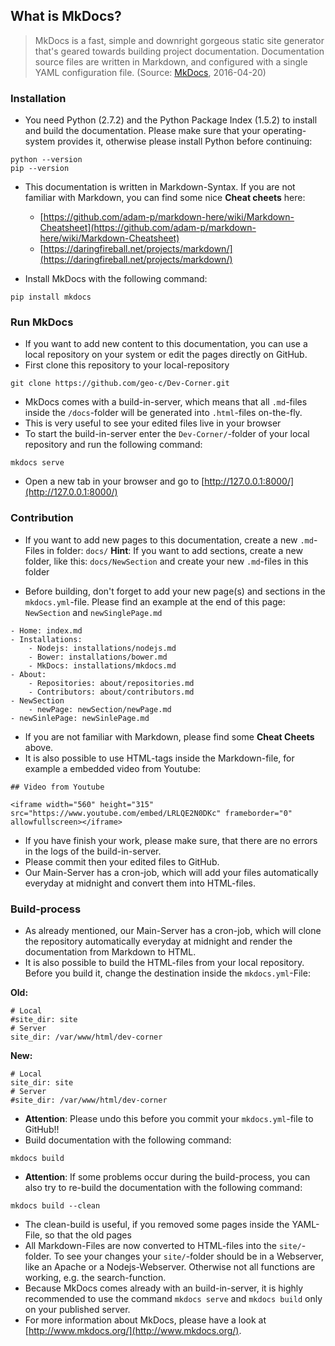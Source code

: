 ## What is MkDocs?

>MkDocs is a fast, simple and downright gorgeous static site generator that's geared towards building project documentation. Documentation source files are written in Markdown, and configured with a single YAML configuration file.
>(Source: [MkDocs](http://www.mkdocs.org/), 2016-04-20)



### Installation

* You need Python (2.7.2) and the Python Package Index (1.5.2) to install and build the documentation. Please make sure that your operating-system provides it, otherwise please install Python before continuing:

```
python --version
pip --version
```

* This documentation is written in Markdown-Syntax. If you are not familiar with Markdown, you can find some nice **Cheat cheets** here:
	* [https://github.com/adam-p/markdown-here/wiki/Markdown-Cheatsheet](https://github.com/adam-p/markdown-here/wiki/Markdown-Cheatsheet)
	* [https://daringfireball.net/projects/markdown/](https://daringfireball.net/projects/markdown/)

* Install MkDocs with the following command:

```
pip install mkdocs
```

### Run MkDocs

* If you want to add new content to this documentation, you can use a local repository on your system or edit the pages directly on GitHub.
* First clone this repository to your local-repository

```
git clone https://github.com/geo-c/Dev-Corner.git
```
* MkDocs comes with a build-in-server, which means that all `.md`-files inside the `/docs`-folder will be generated into `.html`-files on-the-fly.
* This is very useful to see your edited files live in your browser
* To start the build-in-server enter the `Dev-Corner/`-folder of your local repository and run the following command:

```
mkdocs serve
```

* Open a new tab in your browser and go to [http://127.0.0.1:8000/](http://127.0.0.1:8000/)

### Contribution

* If you want to add new pages to this documentation, create a new `.md`-Files in folder: `docs/`
**Hint**: If you want to add sections, create a new folder, like this: `docs/NewSection` and create your new `.md`-files in this folder

* Before building, don't forget to add your new page(s) and sections in the `mkdocs.yml`-file. Please find an example at the end of this page: `NewSection` and `newSinglePage.md`

```
- Home: index.md
- Installations:
    - Nodejs: installations/nodejs.md
    - Bower: installations/bower.md
    - MkDocs: installations/mkdocs.md
- About:
    - Repositories: about/repositories.md
    - Contributors: about/contributors.md
- NewSection
    - newPage: newSection/newPage.md
- newSinlePage: newSinlePage.md
```

* If you are not familiar with Markdown, please find some **Cheat Cheets** above.
* It is also possible to use HTML-tags inside the Markdown-file, for example a embedded video from Youtube:

```
## Video from Youtube

<iframe width="560" height="315" src="https://www.youtube.com/embed/LRLQE2N0DKc" frameborder="0" allowfullscreen></iframe>
```

* If you have finish your work, please make sure, that there are no errors in the logs of the build-in-server.
* Please commit then your edited files to GitHub.
* Our Main-Server has a cron-job, which will add your files automatically everyday at midnight and convert them into HTML-files.

### Build-process

* As already mentioned, our Main-Server has a cron-job, which will clone the repository automatically everyday at midnight and render the documentation from Markdown to HTML.
* It is also possible to build the HTML-files from your local repository. Before you build it, change the destination inside the `mkdocs.yml`-File:

**Old:**
```
# Local
#site_dir: site
# Server
site_dir: /var/www/html/dev-corner
```

**New:**
```
# Local
site_dir: site
# Server
#site_dir: /var/www/html/dev-corner
```
* **Attention**: Please undo this before you commit your `mkdocs.yml`-file to GitHub!!
* Build documentation with the following command:

```
mkdocs build
```

* **Attention**: If some problems occur during the build-process, you can also try to re-build the documentation with the following command:

```
mkdocs build --clean
```

* The clean-build is useful, if you removed some pages inside the YAML-File, so that the old pages
* All Markdown-Files are now converted to HTML-files into the `site/`-folder. To see your changes your `site/`-folder should be in a Webserver, like an Apache or a Nodejs-Webserver. Otherwise not all functions are working, e.g. the search-function.
* Because MkDocs comes already with an build-in-server, it is highly recommended to use the command `mkdocs serve` and `mkdocs build` only on your published server.
* For more information about MkDocs, please have a look at [http://www.mkdocs.org/](http://www.mkdocs.org/).
